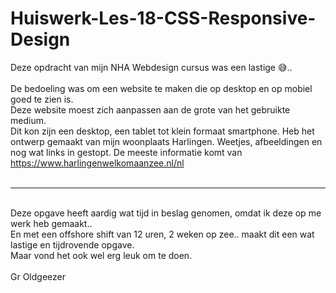 # Huiswerk-Les-18-CSS-Responsive-Design

Deze opdracht van mijn NHA Webdesign cursus was een lastige 😅..
<br>
<br>
De bedoeling was om een website te maken die op desktop en op mobiel goed te zien is.<br>
Deze website moest zich aanpassen aan de grote van het gebruikte medium.<br>
Dit kon zijn een desktop, een tablet tot klein formaat smartphone.
Heb het ontwerp gemaakt van mijn woonplaats Harlingen.
Weetjes, afbeeldingen en nog wat links in gestopt.
De meeste informatie komt van https://www.harlingenwelkomaanzee.nl/nl<br>
<br>
<hr>
<br>
Deze opgave heeft aardig wat tijd in beslag genomen, omdat ik deze op me werk heb gemaakt..<br>
En met een offshore shift van 12 uren, 2 weken op zee.. maakt dit een wat lastige en tijdrovende opgave.<br>
Maar vond het ook wel erg leuk om te doen.
<br>
<br>
Gr Oldgeezer
